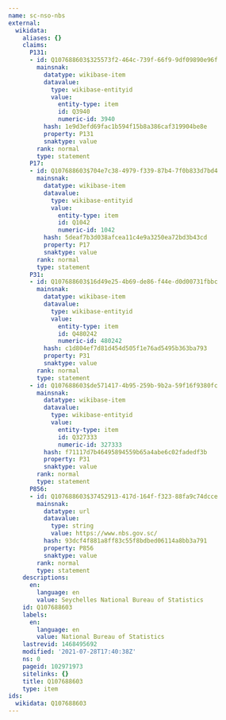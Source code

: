 ```yaml
---
name: sc-nso-nbs
external:
  wikidata:
    aliases: {}
    claims:
      P131:
      - id: Q107688603$325573f2-464c-739f-66f9-9df09890e96f
        mainsnak:
          datatype: wikibase-item
          datavalue:
            type: wikibase-entityid
            value:
              entity-type: item
              id: Q3940
              numeric-id: 3940
          hash: 1e9d3efd69fac1b594f15b8a386caf319904be8e
          property: P131
          snaktype: value
        rank: normal
        type: statement
      P17:
      - id: Q107688603$704e7c38-4979-f339-87b4-7f0b833d7bd4
        mainsnak:
          datatype: wikibase-item
          datavalue:
            type: wikibase-entityid
            value:
              entity-type: item
              id: Q1042
              numeric-id: 1042
          hash: 5deaf7b3d038afcea11c4e9a3250ea72bd3b43cd
          property: P17
          snaktype: value
        rank: normal
        type: statement
      P31:
      - id: Q107688603$16d49e25-4b69-de86-f44e-d0d00731fbbc
        mainsnak:
          datatype: wikibase-item
          datavalue:
            type: wikibase-entityid
            value:
              entity-type: item
              id: Q480242
              numeric-id: 480242
          hash: c1d804ef7d81d454d505f1e76ad5495b363ba793
          property: P31
          snaktype: value
        rank: normal
        type: statement
      - id: Q107688603$de571417-4b95-259b-9b2a-59f16f9380fc
        mainsnak:
          datatype: wikibase-item
          datavalue:
            type: wikibase-entityid
            value:
              entity-type: item
              id: Q327333
              numeric-id: 327333
          hash: f71117d7b46495894559b65a4abe6c02fadedf3b
          property: P31
          snaktype: value
        rank: normal
        type: statement
      P856:
      - id: Q107688603$37452913-417d-164f-f323-88fa9c74dcce
        mainsnak:
          datatype: url
          datavalue:
            type: string
            value: https://www.nbs.gov.sc/
          hash: 93dcf4f881a8ff83c55f8bdbed06114a8bb3a791
          property: P856
          snaktype: value
        rank: normal
        type: statement
    descriptions:
      en:
        language: en
        value: Seychelles National Bureau of Statistics
    id: Q107688603
    labels:
      en:
        language: en
        value: National Bureau of Statistics
    lastrevid: 1468495692
    modified: '2021-07-28T17:40:38Z'
    ns: 0
    pageid: 102971973
    sitelinks: {}
    title: Q107688603
    type: item
ids:
  wikidata: Q107688603
---
```

